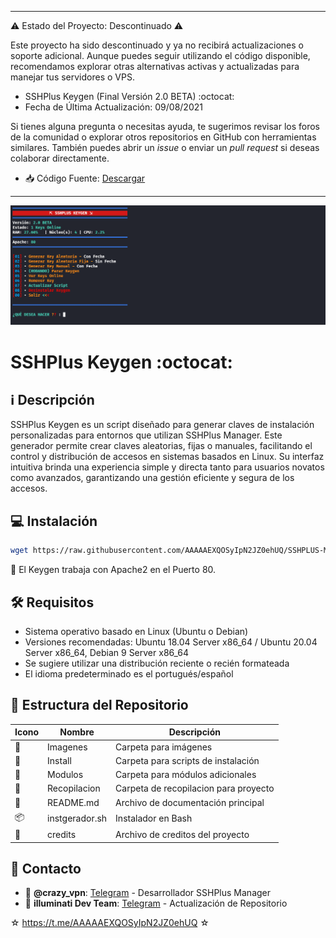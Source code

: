 ﻿----

⚠️ Estado del Proyecto: Descontinuado ⚠️

Este proyecto ha sido descontinuado y ya no recibirá actualizaciones o soporte adicional. Aunque puedes seguir utilizando el código disponible, recomendamos explorar otras alternativas activas y actualizadas para manejar tus servidores o VPS.

* SSHPlus Keygen (Final Versión 2.0 BETA) :octocat:
* Fecha de Última Actualización: 09/08/2021

Si tienes alguna pregunta o necesitas ayuda, te sugerimos revisar los foros de la comunidad o explorar otros repositorios en GitHub con herramientas similares. También puedes abrir un *issue* o enviar un *pull request* si deseas colaborar directamente.

* :inbox_tray: Código Fuente: [Descargar](https://raw.githubusercontent.com/AAAAAEXQOSyIpN2JZ0ehUQ/SSHPLUS-MANAGER-FREE/master/Install/Source-Code-SSHPlus.zip)

----

![logo](https://github.com/AAAAAEXQOSyIpN2JZ0ehUQ/SSHPLUS-MANAGER-FREE/blob/master/Imagenes/SSHPlus_Keygen.png)

# SSHPlus Keygen :octocat:

## :information_source: Descripción
SSHPlus Keygen es un script diseñado para generar claves de instalación personalizadas para entornos que utilizan SSHPlus Manager. Este generador permite crear claves aleatorias, fijas o manuales, facilitando el control y distribución de accesos en sistemas basados en Linux. Su interfaz intuitiva brinda una experiencia simple y directa tanto para usuarios novatos como avanzados, garantizando una gestión eficiente y segura de los accesos.

## :computer: Instalación
```bash
wget https://raw.githubusercontent.com/AAAAAEXQOSyIpN2JZ0ehUQ/SSHPLUS-MANAGER-FREE/refs/heads/master/Proyectos/SSHPlus_Keygen/instgerador.sh; chmod +x instgerador.sh* && ./instgerador.sh
```

:memo: El Keygen trabaja con Apache2 en el Puerto 80.

## :hammer_and_wrench: Requisitos 

- Sistema operativo basado en Linux (Ubuntu o Debian)
- Versiones recomendadas: Ubuntu 18.04 Server x86_64 / Ubuntu 20.04 Server x86_64, Debian 9 Server x86_64
- Se sugiere utilizar una distribución reciente o recién formateada
- El idioma predeterminado es el portugués/español

## :open_file_folder: Estructura del Repositorio

| Icono            | Nombre         | Descripción                               |
|------------------|----------------|-------------------------------------------|
| :file_folder:    | Imagenes       | Carpeta para imágenes                     |
| :file_folder:    | Install        | Carpeta para scripts de instalación       |
| :file_folder:    | Modulos        | Carpeta para módulos adicionales          |
| :file_folder:    | Recopilacion   | Carpeta de recopilacion para proyecto     |
| :book:           | README.md      | Archivo de documentación principal        |
| :package:        | instgerador.sh | Instalador en Bash                        |
| :page_facing_up: | credits        | Archivo de creditos del proyecto          |

## :email: Contacto 
* :busts_in_silhouette: **@crazy_vpn**: [Telegram](https://t.me/crazy_vpn) - Desarrollador SSHPlus Manager
* :busts_in_silhouette: **illuminati Dev Team**: [Telegram](https://t.me/AAAAAEXQOSyIpN2JZ0ehUQ) - Actualización de Repositorio

☆ https://t.me/AAAAAEXQOSyIpN2JZ0ehUQ ☆

